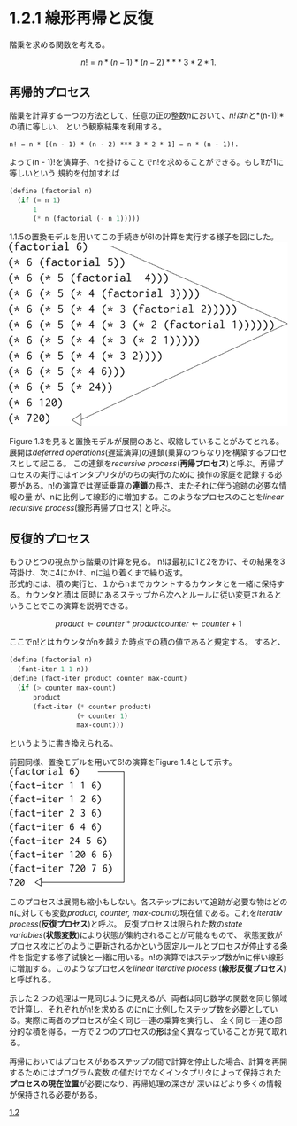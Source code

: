 # 1.2.1 線形再帰と反復
階乗を求める関数を考える。  

```math
n! = n * (n - 1) * (n - 2) *** 3 * 2 * 1.
```
## 再帰的プロセス
階乗を計算する一つの方法として、任意の正の整数*n*において、*n!*は*n*と*(n-1)!*の積に等しい、
という観察結果を利用する。

```maath
n! = n * [(n - 1) * (n - 2) *** 3 * 2 * 1] = n * (n - 1)!.
```

よって(n - 1)!を演算子、nを掛けることでn!を求めることができる。もし1!が1に等しいという
規約を付加すれば

```Scheme
(define (factorial n)
  (if (= n 1)
      1
      (* n (factorial (- n 1)))))
```

1.1.5の置換モデルを用いてこの手続きが6!の計算を実行する様子を図にした。  
![Figure1.3](./Figure1.3.png "Figure1.3")

Figure 1.3を見ると置換モデルが展開のあと、収縮していることがみてとれる。
展開は*deferred operations*(遅延演算)の連鎖(乗算のつらなり)を構築するプロセスとして起こる。
この連鎖を*recursive process*(**再帰プロセス**)と呼ぶ。再帰プロセスの実行にはインタプリタがのちの実行のために
操作の家庭を記録する必要がある。n!の演算では遅延乗算の**連鎖**の長さ、またそれに伴う追跡の必要な情報の量
が、nに比例して線形的に増加する。このようなプロセスのことを*linear recursive process*(線形再帰プロセス)
と呼ぶ。

## 反復的プロセス
もうひとつの視点から階乗の計算を見る。
n!は最初に1と2をかけ、その結果を3荷掛け、次に4にかけ、nに辿り着くまで繰り返す。  
形式的には、積の実行と、１からnまでカウントするカウンタとを一緒に保持する。カウンタと積は
同時にあるステップから次へとルールに従い変更されるということでこの演算を説明できる。

```math
product ← counter * product
counter ← counter + 1
```

ここでn!とはカウンタがnを越えた時点での積の値であると規定する。
すると、

```Scheme
(define (factorial n)
  (fant-iter 1 1 n))
(define (fact-iter product counter max-count)
  (if (> counter max-count)
      product
      (fact-iter (* counter product)
                 (+ counter 1)
                 max-count)))
```
				 
というように書き換えられる。  


前回同様、置換モデルを用いて6!の演算をFigure 1.4として示す。
![Figure1.4](./Figure1.4.png "Figure1.4")

このプロセスは展開も縮小もしない。各ステップにおいて追跡が必要な物はどのnに対しても変数*product,
counter, max-count*の現在値である。これを*iterativ process*(**反復プロセス**)と呼ぶ。
反復プロセスは限られた数の*state variables*(**状態変数**)により状態が集約されることが可能なもので、
状態変数がプロセス枚にどのように更新されるかという固定ルールとプロセスが停止する条件を指定する修了試験と一緒に用いる。n!の演算ではステップ数がnに伴い線形に増加する。このようなプロセスを*linear iterative process*
(**線形反復プロセス**)と呼ばれる。


示した２つの処理は一見同じように見えるが、両者は同じ数学の関数を同じ領域で計算し、それぞれがn!を求める
のにnに比例したステップ数を必要としている。実際に両者のプロセスが全く同じ一連の乗算を実行し、
全く同じ一連の部分的な積を得る。一方で２つのプロセスの**形**は全く異なっていることが見て取れる。

再帰においてはプロセスがあるステップの間で計算を停止した場合、計算を再開するためにはプログラム変数
の値だけでなくインタプリタによって保持された**プロセスの現在位置**が必要になり、再帰処理の深さが
深いほどより多くの情報が保持される必要がある。

[1.2](./1.2.md)
